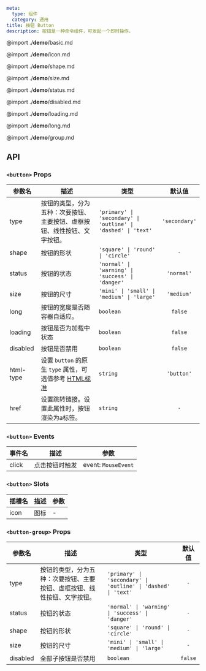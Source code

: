 ```yaml
meta:
  type: 组件
  category: 通用
title: 按钮 Button
description: 按钮是一种命令组件，可发起一个即时操作。
```

@import ./__demo__/basic.md

@import ./__demo__/icon.md

@import ./__demo__/shape.md

@import ./__demo__/size.md

@import ./__demo__/status.md

@import ./__demo__/disabled.md

@import ./__demo__/loading.md

@import ./__demo__/long.md

@import ./__demo__/group.md

## API


### `<button>` Props

|参数名|描述|类型|默认值|
|---|---|---|:---:|
|type|按钮的类型，分为五种：次要按钮、主要按钮、虚框按钮、线性按钮、文字按钮。|`'primary' \| 'secondary' \| 'outline' \| 'dashed' \| 'text'`|`'secondary'`|
|shape|按钮的形状|`'square' \| 'round' \| 'circle'`|`-`|
|status|按钮的状态|`'normal' \| 'warning' \| 'success' \| 'danger'`|`'normal'`|
|size|按钮的尺寸|`'mini' \| 'small' \| 'medium' \| 'large'`|`'medium'`|
|long|按钮的宽度是否随容器自适应。|`boolean`|`false`|
|loading|按钮是否为加载中状态|`boolean`|`false`|
|disabled|按钮是否禁用|`boolean`|`false`|
|html-type|设置 `button` 的原生 `type` 属性，可选值参考 [HTML标准](https://developer.mozilla.org/en-US/docs/Web/HTML/Element/button#attr-type "_blank")|`string`|`'button'`|
|href|设置跳转链接。设置此属性时，按钮渲染为a标签。|`string`|`-`|
### `<button>` Events

|事件名|描述|参数|
|---|---|---|
|click|点击按钮时触发|event: `MouseEvent`|
### `<button>` Slots

|插槽名|描述|参数|
|---|:---:|---|
|icon|图标|-|




### `<button-group>` Props

|参数名|描述|类型|默认值|
|---|---|---|:---:|
|type|按钮的类型，分为五种：次要按钮、主要按钮、虚框按钮、线性按钮、文字按钮。|`'primary' \| 'secondary' \| 'outline' \| 'dashed' \| 'text'`|`-`|
|status|按钮的状态|`'normal' \| 'warning' \| 'success' \| 'danger'`|`-`|
|shape|按钮的形状|`'square' \| 'round' \| 'circle'`|`-`|
|size|按钮的尺寸|`'mini' \| 'small' \| 'medium' \| 'large'`|`-`|
|disabled|全部子按钮是否禁用|`boolean`|`false`|


